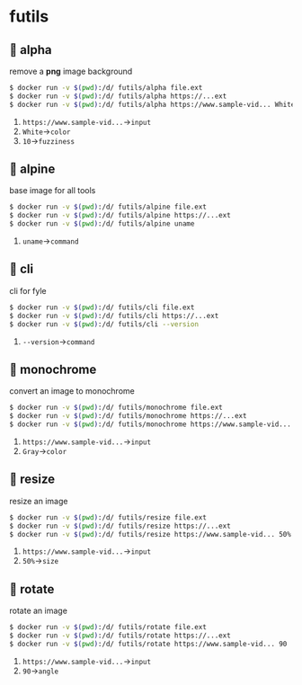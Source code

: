 # futils
## :whale: alpha
remove a **png** image background
```bash
$ docker run -v $(pwd):/d/ futils/alpha file.ext
$ docker run -v $(pwd):/d/ futils/alpha https://...ext
$ docker run -v $(pwd):/d/ futils/alpha https://www.sample-vid... White 10
```
1. `https://www.sample-vid...`→`input`
2. `White`→`color`
3. `10`→`fuzziness`
## :whale: alpine
base image for all tools
```bash
$ docker run -v $(pwd):/d/ futils/alpine file.ext
$ docker run -v $(pwd):/d/ futils/alpine https://...ext
$ docker run -v $(pwd):/d/ futils/alpine uname
```
1. `uname`→`command`
## :whale: cli
cli for fyle
```bash
$ docker run -v $(pwd):/d/ futils/cli file.ext
$ docker run -v $(pwd):/d/ futils/cli https://...ext
$ docker run -v $(pwd):/d/ futils/cli --version
```
1. `--version`→`command`
## :whale: monochrome
convert an image to monochrome
```bash
$ docker run -v $(pwd):/d/ futils/monochrome file.ext
$ docker run -v $(pwd):/d/ futils/monochrome https://...ext
$ docker run -v $(pwd):/d/ futils/monochrome https://www.sample-vid... Gray
```
1. `https://www.sample-vid...`→`input`
2. `Gray`→`color`
## :whale: resize
resize an image
```bash
$ docker run -v $(pwd):/d/ futils/resize file.ext
$ docker run -v $(pwd):/d/ futils/resize https://...ext
$ docker run -v $(pwd):/d/ futils/resize https://www.sample-vid... 50%
```
1. `https://www.sample-vid...`→`input`
2. `50%`→`size`
## :whale: rotate
rotate an image
```bash
$ docker run -v $(pwd):/d/ futils/rotate file.ext
$ docker run -v $(pwd):/d/ futils/rotate https://...ext
$ docker run -v $(pwd):/d/ futils/rotate https://www.sample-vid... 90
```
1. `https://www.sample-vid...`→`input`
2. `90`→`angle`
